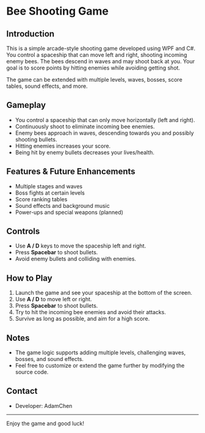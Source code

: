 # Bee Shooting Game

## Introduction
This is a simple arcade-style shooting game developed using WPF and C#. You control a spaceship that can move left and right, shooting incoming enemy bees. The bees descend in waves and may shoot back at you. Your goal is to score points by hitting enemies while avoiding getting shot. 

The game can be extended with multiple levels, waves, bosses, score tables, sound effects, and more.

## Gameplay
- You control a spaceship that can only move horizontally (left and right).
- Continuously shoot to eliminate incoming bee enemies.
- Enemy bees approach in waves, descending towards you and possibly shooting bullets.
- Hitting enemies increases your score.
- Being hit by enemy bullets decreases your lives/health.

## Features & Future Enhancements
- Multiple stages and waves
- Boss fights at certain levels
- Score ranking tables
- Sound effects and background music
- Power-ups and special weapons (planned)

## Controls
- Use **A / D** keys to move the spaceship left and right.
- Press **Spacebar** to shoot bullets.
- Avoid enemy bullets and colliding with enemies.

## How to Play
1. Launch the game and see your spaceship at the bottom of the screen.
2. Use **A / D** to move left or right.
3. Press **Spacebar** to shoot bullets.
4. Try to hit the incoming bee enemies and avoid their attacks.
5. Survive as long as possible, and aim for a high score.

## Notes
- The game logic supports adding multiple levels, challenging waves, bosses, and sound effects.
- Feel free to customize or extend the game further by modifying the source code.

## Contact
- Developer: AdamChen

---

Enjoy the game and good luck!